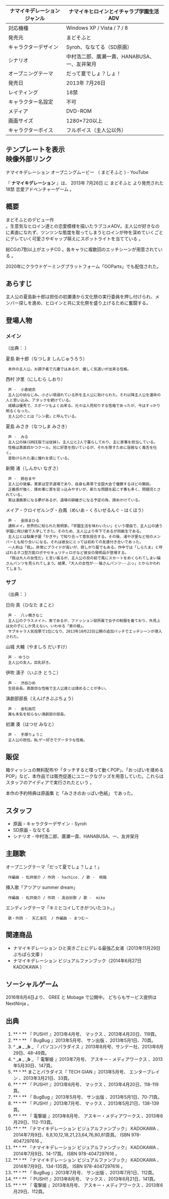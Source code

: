 ナマイキデレーション  ジャンル  |  ナマイキヒロインとイチャラブ学園生活ADV   
---|---  
対応機種  |  Windows XP  /  Vista  /  7  /  8   
発売元  |  まどそふと   
キャラクターデザイン  |  Syroh、ななてる（SD原画）   
シナリオ  |  中村浩二郎、廣瀬一貴、HANABUSA、一、友井架月   
オープニングテーマ  |  だって夏でしょ？しょ！   
発売日  |  2013年  7月26日   
レイティング  |  18禁   
キャラクター名設定  |  不可   
メディア  |  DVD-ROM   
画面サイズ  |  1280×720以上   
キャラクターボイス  |  フルボイス（主人公以外）   
テンプレートを表示  
映像外部リンク  
---  
ナマイキデレーション オープニングムービー  （  まどそふと  ) -  YouTube  
  
『 **ナマイキデレーション** 』は、  2013年  7月26日  に  まどそふと  より発売された  18禁  恋愛アドベンチャーゲーム  。

##  概要  

まどそふとのデビュー作  
。生意気なヒロイン達との恋愛模様を描いたラブコメADV。主人公が好きなのに素直になれず、ツンツンな態度を取ってしまうヒロインが仲を深めていくごとにデレていく可愛さやギャップ萌えにスポットライトを当てている
    。

総CGの7割以上がエッチCG    。各キャラに複数回のエッチシーンが用意されている    。

2020年にクラウドゲーミングプラットフォーム「OOParts」でも配信された。

##  あらすじ  

主人公の夏島新十郎は担任の初瀬湊から文化祭の実行委員を押し付けられ、メンバー探しを進め、ヒロインと共に文化祭を盛り上げるために奮闘する。

##  登場人物  

###  メイン  

（出典：                ）

夏島 新十郎（なつしま しんじゅうろう）

     本作の主人公。お調子者で凡庸ではあるが、優しく気遣いが出来る性格。 
西村 汐里（にしむら しおり）

     声 -  小倉結衣 
     主人公の幼なじみ。小さい頃溺れている所を主人公に助けられた。それ以降主人公を運命の人と思い込み、アタックを続けている。 
     成績は優秀で、スポーツもよく出来る。元々は人見知りする性格であったが、今はすっかり明るくなった。 
     主人公のことは「シン君」と呼んでいる。 
夏島 みさき（なつしま みさき）

     声 -  みる 
     主人公の妹(GREE版では従妹)。主人公と2人で暮らしており、主に家事を担当している。 
     性格は真面目かつクール。兄に好意を抱いているが、それを隠すために容赦なく毒舌を吐く。 
     昔助けられた渚に憧れを感じている。 
新開 渚（しんかい なぎさ）

     声 -  鈴谷まや 
     主人公の後輩。実家は空手道場であり、自身も黒帯で全国大会で優勝するほどの腕前。 
     正義感が強く、揉め事に首を突っ込みやすいが、新たな問題を起こす事も多く、問題児とされている。 
     実は漫画家になる夢があるが、道場の跡継ぎになる予定の為、諦めかけている。 
メイア・クロイゼルング・白鳳（めいあ・くろいぜるんぐ・はくほう）

     声 -  金田まひる 
     通称メイ。世界的に知られた発明家。「学園生活を味わいたい」という理由で、主人公の通う学園に飛び級で入学してきた。そのため、主人公より年下であるが同級生である。 
     主人公とは駄菓子屋「かぎや」で知り合って意気投合する。その後、渚や汐里など他のメンバーとも知り合いになる。それは彼女にとっては初めての友達付き合いであった。 
     一人称は「我」。非常にプライドが高いが、寂しがり屋でもある。作中では「しらたま」と呼ばれるネコ型万能ロボやセキュリティロボなど彼女の発明品が登場する。 
     「我は大人の女性だ」と言い張るが、主人公の目の前で風にスカートをめくられてしまい猫さんパンツを見られてしまう。結果、「大人の女性が･･･猫さんパンツ･･･ぷっ」とからかわれてしまう。 

###  サブ  

（出典：    ）

日向 真（ひなた まこと）

     声 -  八ッ橋きなこ 
     主人公のクラスメイト。男であるが、ファッション部所属で女子の制服を着ており、外見上は女の子にしか見えない。いわゆる「男の娘」。 
     サブキャラ人気投票で1位になり、2013年10月22日公開の追加パッチでエッチシーンが導入された。 
山城 大輔（やましろ だいすけ）

     声 - ゆうひ 
     主人公の友人。巨乳好き。 
伊吹 濤子（いぶき とうこ）

     声 -  渋谷ひめ 
     生徒会長。真面目な性格で主人公達とは揉めることが多い。 
演劇部部長（えんげきぶぶちょう）

     声 -  金松由花 
     誰も本名を知らない演劇部の部長。 
初瀬 湊（はつせ みなと）

     声 -  手塚りょうこ 
     主人公の担任。BLゲー好きでグータラな性格。 

##  販促  

箱ティッシュの無料配布や「タッチすると喋って動くPOP」、「おっぱいを揉めるPOP」など、本作品では販売促進にユニークなグッズを用意していた。これらはスタッフのアイディアで実行されたという
  。

本作の予約特典は原画集    と「みさきのおっぱい色紙」      であった。

##  スタッフ  

  * 原画・キャラクターデザイン - Syroh 
  * SD原画 - ななてる 
  * シナリオ - 中村浩二郎、廣瀬一貴、HANABUSA、一、友井架月 

##  主題歌  

オープニングテーマ「だって夏でしょ？しょ！」

     作編曲 - 松井俊介 / 作詞 - hachico. / 歌 -  桃箱 
挿入歌「アツアツ summer dream」

     作編曲 - 松井俊介 / 作詞 - 高谷紗那 / 歌 -  miko 
エンディングテーマ「キミとコイしてきがついたコト。」

     歌・作詞 -  天乙准花  / 作編曲 - まつむー 

##  関連商品  

  * ナマイキデレーション ひと突きごとにデレる最強乙女渚（2013年11月29日  ぷちぱら文庫  ） 
  * ナマイキデレーション ビジュアルファンブック（2014年6月27日  KADOKAWA  ） 

##  ソーシャルゲーム  

2016年8月4日より、  GREE  と  Mobage  で公開中。 どちらもサービス提供は  NextNinja  。

##  出典  

  1. ** ^  ** 『  PUSH!!  』2013年4月号、  マックス  、2013年4月20日、119頁。 
  2. ** ^  ** 『  BugBug  』2013年5月号、  サン出版  、2013年5月1日、70頁。 
  3. ^  _**a** _ _**b** _ 『  パソコンパラダイス  』2013年8月号、サンデー社、2013年6月29日、48-49頁。 
  4. ^  _**a** _ _**b** _ 『  電撃姫  』2013年7月号、  アスキー・メディアワークス  、2013年5月30日、147頁。 
  5. ** ^  ** まことパラダイス『  TECH GIAN  』2013年5月号、  エンターブレイン  、2013年3月21日、33頁。 
  6. ** ^  ** 『  PUSH!!  』2013年6月号、  マックス  、2013年4月20日、118-119頁。 
  7. ** ^  ** 『  BugBug  』2013年5月号、  サン出版  、2013年5月1日、70-71頁。 
  8. ** ^  ** 『  PUSH!!  』2013年7月号、  マックス  、2013年5月21日、138-139頁。 
  9. ** ^  ** 『  電撃姫  』2013年8月号、  アスキー・メディアワークス  、2013年6月29日、112-113頁。 
  10. ** ^  ** 『ナマイキデレーション ビジュアルファンブック』  KADOKAWA  、2014年7月9日、6,8,10,12,18,21,23,64,76,80,81頁頁。  ISBN  978-4047297616  。 
  11. ** ^  ** 『ナマイキデレーション ビジュアルファンブック』  KADOKAWA  、2014年7月9日、14-17頁。  ISBN  978-4047297616  。 
  12. ** ^  ** 『ナマイキデレーション ビジュアルファンブック』  KADOKAWA  、2014年7月9日、134-135頁。  ISBN  978-4047297616  。 
  13. ** ^  ** 『  BugBug  』2013年7月号、  サン出版  、2013年7月1日、112頁。 
  14. ** ^  ** 『  PUSH!!  』2013年8月号、  マックス  、2013年6月21日、141頁。 
  15. ** ^  ** 『  電撃姫  』2013年8月号、  アスキー・メディアワークス  、2013年6月29日、112頁。 


